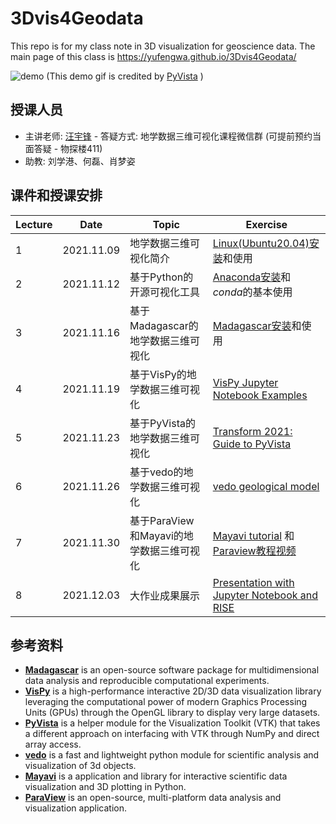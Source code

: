 # 3Dvis4Geodata

This repo is for my class note in 3D visualization for geoscience data. The main page of this class is https://yufengwa.github.io/3Dvis4Geodata/

![demo](./docs/课程笔记/figs/demo.gif)
(This demo gif is credited by [PyVista](https://github.com/pyvista) )

## 授课人员

- 主讲老师: [汪宇锋](https://yufengwa.github.io) - 答疑方式: 地学数据三维可视化课程微信群 (可提前预约当面答疑 - 物探楼411)
- 助教: 刘学港、何磊、肖梦姿


## 课件和授课安排

| Lecture | Date | Topic                                                                           | Exercise |
|----|------|---------------------------------------------------------------------------------|----------|
| 1       | 2021.11.09   | 地学数据三维可视化简介   | [Linux(Ubuntu20.04)安装](https://zhuanlan.zhihu.com/p/158363449)和使用 |
| 2       | 2021.11.12   | 基于Python的开源可视化工具  | [Anaconda安装](https://zhuanlan.zhihu.com/p/94744929)和*conda*的基本使用 |
| 3       | 2021.11.16   | 基于Madagascar的地学数据三维可视化  |[Madagascar安装](https://reproducibility.org/wiki/Advanced_Installation#Ubuntu)和使用 | 
| 4       | 2021.11.19   | 基于VisPy的地学数据三维可视化    | [VisPy Jupyter Notebook Examples](https://github.com/vispy/vispy/tree/main/examples/jupyter) |
| 5       | 2021.11.23   | 基于PyVista的地学数据三维可视化    | [Transform 2021: Guide to PyVista](https://github.com/banesullivan/transform-2021) |
| 6       | 2021.11.26   | 基于vedo的地学数据三维可视化   |[vedo geological model](https://github.com/marcomusy/vedo/blob/master/examples/advanced/geological_model.py)  | 
| 7       | 2021.11.30   | 基于ParaView和Mayavi的地学数据三维可视化                    | [Mayavi tutorial](https://github.com/prabhuramachandran/mayavi-tutorial) 和 [Paraview教程视频](https://www.youtube.com/watch?v=OxcU6Upz5ZA&list=PLvkU6i2iQ2fpcVsqaKXJT5Wjb9_ttRLK-)  | 
| 8       | 2021.12.03  | 大作业成果展示       | [Presentation with Jupyter Notebook and RISE](https://www.youtube.com/watch?v=T7rVvK4Vc0M) |    


## 参考资料

- [**Madagascar**](https://reproducibility.org/wiki/Main_Page) is an open-source software package for multidimensional data analysis and reproducible computational experiments.
- [**VisPy**](https://vispy.org/) is a high-performance interactive 2D/3D data visualization library leveraging the computational power of modern Graphics Processing Units (GPUs) through the OpenGL library to display very large datasets.
- [**PyVista**](https://docs.pyvista.org/) is a helper module for the Visualization Toolkit (VTK) that takes a different approach on interfacing with VTK through NumPy and direct array access.
- [**vedo**](https://vedo.embl.es/#refs) is a fast and lightweight python module for scientific analysis and visualization of 3d objects.   
- [**Mayavi**](https://docs.enthought.com/mayavi/mayavi/) is a application and library for interactive scientific data visualization and 3D plotting in Python.
- [**ParaView**](https://www.paraview.org/) is an open-source, multi-platform data analysis and visualization application.
